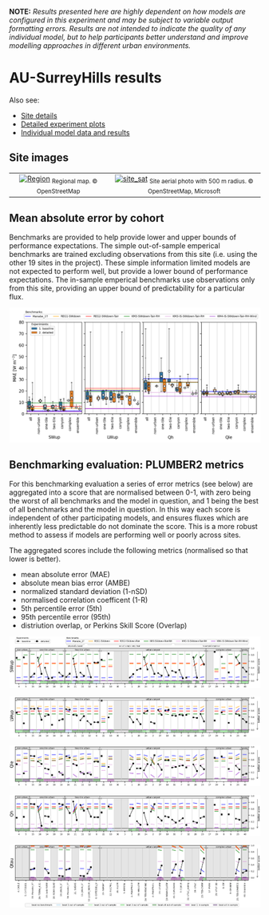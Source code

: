 

**NOTE:** *Results presented here are highly dependent on how models are configured in this experiment and may be subject to variable output formatting errors. Results are not intended to indicate the quality of any individual model, but to help participants better understand and improve modelling approaches in different urban environments.*



# AU-SurreyHills results

Also see:

- [Site details](https://urban-plumber.github.io/AU-SurreyHills/)
- [Detailed experiment plots](../detailed/index.md)
- [Individual model data and results](../index.md#model-data)

## Site images

|                                             |                                             |    
|:-------------------------------------------:|:-------------------------------------------:|
| [![Region](https://urban-plumber.github.io/AU-SurreyHills/images/AU-SurreyHills_region_map.jpg)](https://urban-plumber.github.io/AU-SurreyHills/images/AU-SurreyHills_region_map.jpg)  <sub>Regional map. © OpenStreetMap</sub>    | [![site_sat](https://urban-plumber.github.io/AU-SurreyHills/images/AU-SurreyHills_site_sat.jpg)](https://urban-plumber.github.io/AU-SurreyHills/images/AU-SurreyHills_site_sat.jpg) <sub>Site aerial photo with 500 m radius. © OpenStreetMap, Microsoft</sub>    |

## Mean absolute error by cohort

Benchmarks are provided to help provide lower and upper bounds of performance expectations. The simple out-of-sample emperical benchmarks are trained excluding observations from this site (i.e. using the other 19 sites in the project). These simple information limited models are not expected to perform well, but provide a lower bound of performance expectations. The in-sample emperical benchmarks use observations only from this site, providing an upper bound of predictability for a particular flux.

[![AU-SurreyHills_phase2_MAE_boxplot_v0-9.png](AU-SurreyHills_phase2_MAE_boxplot_v0-9.png)](AU-SurreyHills_phase2_MAE_boxplot_v0-9.png)

## Benchmarking evaluation: PLUMBER2 metrics

For this benchmarking evaluation a series of error metrics (see below) are aggregated into a score that are normalised between 0-1, with zero being the worst of all benchmarks and the model in question, and 1 being the best of all benchmarks and the model in question. In this way each score is independent of other participating models, and ensures fluxes which are inherently less predictable do not dominate the score. This is a more robust method to assess if models are performing well or poorly across sites.

The aggregated scores include the following metrics (normalised so that lower is better).

 - mean absolute error (MAE)
 - absolute mean bias error (AMBE)
 - normalized standard deviation (1-nSD)
 - normalised correlation coefficent (1-R)
 - 5th percentile error (5th)
 - 95th percentile error (95th)
 - distriution overlap, or Perkins Skill Score (Overlap)

[![AU-SurreyHills_phase2_PLUMBER2_quant_SWup_v0-9.png](AU-SurreyHills_phase2_PLUMBER2_quant_SWup_v0-9.png)](AU-SurreyHills_phase2_PLUMBER2_quant_SWup_v0-9.png)

[![AU-SurreyHills_phase2_PLUMBER2_quant_LWup_v0-9.png](AU-SurreyHills_phase2_PLUMBER2_quant_LWup_v0-9.png)](AU-SurreyHills_phase2_PLUMBER2_quant_LWup_v0-9.png)

[![AU-SurreyHills_phase2_PLUMBER2_quant_Qle_v0-9.png](AU-SurreyHills_phase2_PLUMBER2_quant_Qle_v0-9.png)](AU-SurreyHills_phase2_PLUMBER2_quant_Qle_v0-9.png)

[![AU-SurreyHills_phase2_PLUMBER2_quant_Qh_v0-9.png](AU-SurreyHills_phase2_PLUMBER2_quant_Qh_v0-9.png)](AU-SurreyHills_phase2_PLUMBER2_quant_Qh_v0-9.png)

[![AU-SurreyHills_phase2_PLUMBER2_quant_Qtau_v0-9.png](AU-SurreyHills_phase2_PLUMBER2_quant_Qtau_v0-9.png)](AU-SurreyHills_phase2_PLUMBER2_quant_Qtau_v0-9.png)

